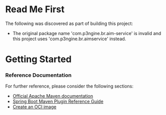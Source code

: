 # Read Me First
The following was discovered as part of building this project:

* The original package name 'com.p3ngine.br.aim-service' is invalid and this project uses 'com.p3ngine.br.aimservice' instead.

# Getting Started

### Reference Documentation
For further reference, please consider the following sections:

* [Official Apache Maven documentation](https://maven.apache.org/guides/index.html)
* [Spring Boot Maven Plugin Reference Guide](https://docs.spring.io/spring-boot/docs/2.7.3/maven-plugin/reference/html/)
* [Create an OCI image](https://docs.spring.io/spring-boot/docs/2.7.3/maven-plugin/reference/html/#build-image)

